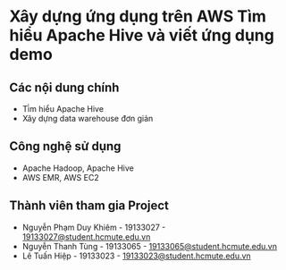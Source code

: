 # Xây dựng ứng dụng trên AWS Tìm hiểu Apache Hive và viết ứng dụng demo

## Các nội dung chính

- Tì̀m hiểu Apache Hive
- Xây dựng data warehouse đơn giản


## Công nghệ sử dụng 


- Apache Hadoop, Apache Hive
- AWS EMR, AWS EC2


## Thành viên tham gia Project

- Nguyễn Phạm Duy Khiêm - 19133027 - 19133027@student.hcmute.edu.vn
- Nguyễn Thanh Tùng - 19133065 - 19133065@student.hcmute.edu.vn
- Lê Tuấn Hiệp - 19133023 - 19133023@student.hcmute.edu.vn
